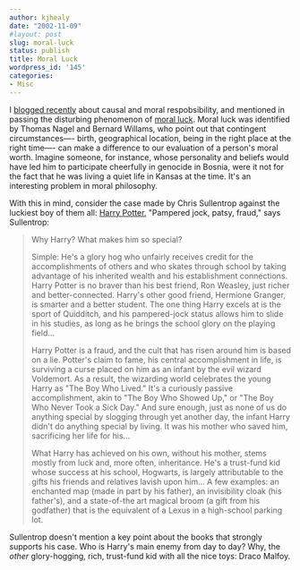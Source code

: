 ```yaml
---
author: kjhealy
date: "2002-11-09"
#layout: post
slug: moral-luck
status: publish
title: Moral Luck
wordpress_id: '145'
categories:
- Misc
---
```


I [blogged recently](http://fiachra.soc.arizona.edu/blog/archives/000140.html#000140) about causal and moral respobsibility, and mentioned in passing the disturbing phenomenon of [moral luck](http://www.utm.edu/research/iep/m/moralluc.htm). Moral luck was identified by Thomas Nagel and Bernard Willams, who point out that contingent circumstances—- birth, geographical location, being in the right place at the right time—- can make a difference to our evaluation of a person's moral worth. Imagine someone, for instance, whose personality and beliefs would have led him to participate cheerfully in genocide in Bosnia, were it not for the fact that he was living a quiet life in Kansas at the time. It's an interesting problem in moral philosophy.

With this in mind, consider the case made by Chris Sullentrop against the luckiest boy of them all: [Harry Potter.](http://slate.msn.com/?id=2073627 "Harry Potter - Pampered jock, patsy, fraud. By Chris Suellentrop") "Pampered jock, patsy, fraud," says Sullentrop:

> Why Harry? What makes him so special?
>
> Simple: He's a glory hog who unfairly receives credit for the accomplishments of others and who skates through school by taking advantage of his inherited wealth and his establishment connections. Harry Potter is no braver than his best friend, Ron Weasley, just richer and better-connected. Harry's other good friend, Hermione Granger, is smarter and a better student. The one thing Harry excels at is the sport of Quidditch, and his pampered-jock status allows him to slide in his studies, as long as he brings the school glory on the playing field…
>
> Harry Potter is a fraud, and the cult that has risen around him is based on a lie. Potter's claim to fame, his central accomplishment in life, is surviving a curse placed on him as an infant by the evil wizard Voldemort. As a result, the wizarding world celebrates the young Harry as "The Boy Who Lived." It's a curiously passive accomplishment, akin to "The Boy Who Showed Up," or "The Boy Who Never Took a Sick Day." And sure enough, just as none of us do anything special by slogging through yet another day, the infant Harry didn't do anything special by living. It was his mother who saved him, sacrificing her life for his…
>
> What Harry has achieved on his own, without his mother, stems mostly from luck and, more often, inheritance. He's a trust-fund kid whose success at his school, Hogwarts, is largely attributable to the gifts his friends and relatives lavish upon him… A few examples: an enchanted map (made in part by his father), an invisibility cloak (his father's), and a state-of-the art magical broom (a gift from his godfather) that is the equivalent of a Lexus in a high-school parking lot.

Sullentrop doesn't mention a key point about the books that strongly supports his case. Who is Harry's main enemy from day to day? Why, the *other* glory-hogging, rich, trust-fund kid with all the nice toys: Draco Malfoy.
